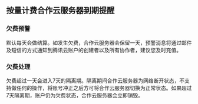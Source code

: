 ## 按量计费合作云服务器到期提醒

### 欠费预警
默认每天会做结算。如发生欠费，合作云服务器会保留一天，预警消息将通过邮件及短信的方式通知到腾讯云账户的创建者以及所有协作者，建议您及时充值。

### 欠费处理
欠费超过一天会进入7天的隔离期。隔离期间合作云服务器为网络断开状态，不支持做任何的操作，将账号冲正之后方可将合作云服务器切换为正常状态。如果超过7天隔离期，账户仍为欠费状态，合作云服务器会立即销毁。

